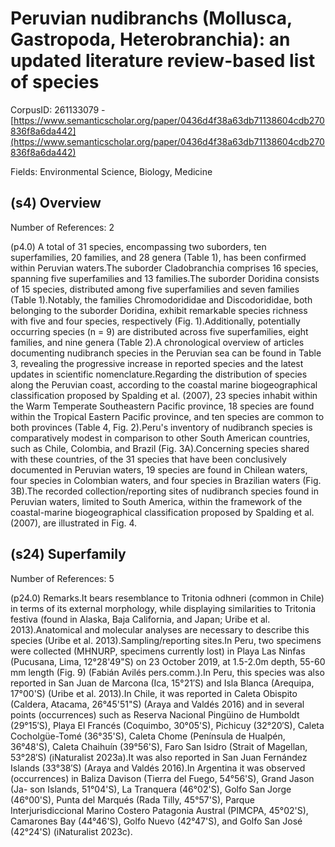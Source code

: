 # Peruvian nudibranchs (Mollusca, Gastropoda, Heterobranchia): an updated literature review-based list of species

CorpusID: 261133079 - [https://www.semanticscholar.org/paper/0436d4f38a63db71138604cdb270836f8a6da442](https://www.semanticscholar.org/paper/0436d4f38a63db71138604cdb270836f8a6da442)

Fields: Environmental Science, Biology, Medicine

## (s4) Overview
Number of References: 2

(p4.0) A total of 31 species, encompassing two suborders, ten superfamilies, 20 families, and 28 genera (Table 1), has been confirmed within Peruvian waters.The suborder Cladobranchia comprises 16 species, spanning five superfamilies and 13 families.The suborder Doridina consists of 15 species, distributed among five superfamilies and seven families (Table 1).Notably, the families Chromodorididae and Discodorididae, both belonging to the suborder Doridina, exhibit remarkable species richness with five and four species, respectively (Fig. 1).Additionally, potentially occurring species (n = 9) are distributed across five superfamilies, eight families, and nine genera (Table 2).A chronological overview of articles documenting nudibranch species in the Peruvian sea can be found in Table 3, revealing the progressive increase in reported species and the latest updates in scientific nomenclature.Regarding the distribution of species along the Peruvian coast, according to the coastal marine biogeographical classification proposed by Spalding et al. (2007), 23 species inhabit within the Warm Temperate Southeastern Pacific province, 18 species are found within the Tropical Eastern Pacific province, and ten species are common to both provinces (Table 4, Fig. 2).Peru's inventory of nudibranch species is comparatively modest in comparison to other South American countries, such as Chile, Colombia, and Brazil (Fig. 3A).Concerning species shared with these countries, of the 31 species that have been conclusively documented in Peruvian waters, 19 species are found  in Chilean waters, four species in Colombian waters, and four species in Brazilian waters (Fig. 3B).The recorded collection/reporting sites of nudibranch species found in Peruvian waters, limited to South America, within the framework of the coastal-marine biogeographical classification proposed by Spalding et al. (2007), are illustrated in Fig. 4.
## (s24) Superfamily
Number of References: 5

(p24.0) Remarks.It bears resemblance to Tritonia odhneri (common in Chile) in terms of its external morphology, while displaying similarities to Tritonia festiva (found in Alaska, Baja California, and Japan; Uribe et al. 2013).Anatomical and molecular analyses are necessary to describe this species (Uribe et al. 2013).Sampling/reporting sites.In Peru, two specimens were collected (MHNURP, specimens currently lost) in Playa Las Ninfas (Pucusana, Lima, 12°28'49"S) on 23 October 2019, at 1.5-2.0m depth, 55-60 mm length (Fig. 9) (Fabián Avilés pers.comm.).In Peru, this species was also reported in San Juan de Marcona (Ica, 15°21′S) and Isla Blanca (Arequipa, 17°00'S) (Uribe et al. 2013).In Chile, it was reported in Caleta Obispito (Caldera, Atacama, 26°45'51"S) (Araya and Valdés 2016) and in several points (occurrences) such as Reserva Nacional Pingüino de Humboldt (29°15′S), Playa El Francés (Coquimbo, 30°05'S), Pichicuy (32°20′S), Caleta Cocholgüe-Tomé (36°35'S), Caleta Chome (Península de Hualpén, 36°48'S), Caleta Chaihuín (39°56'S), Faro San Isidro (Strait of Magellan, 53°28′S) (iNaturalist 2023a).It was also reported in San Juan Fernández Islands (33°38′S) (Araya and Valdés 2016).In Argentina it was observed (occurrences) in Baliza Davison (Tierra del Fuego, 54°56'S), Grand Jason (Ja- son Islands, 51°04'S), La Tranquera (46°02'S), Golfo San Jorge (46°00'S), Punta del Marqués (Rada Tilly, 45°57'S), Parque Interjurisdiccional Marino Costero Patagonia Austral (PIMCPA, 45°02'S), Camarones Bay (44°46'S), Golfo Nuevo (42°47'S), and Golfo San José (42°24'S) (iNaturalist 2023c).
